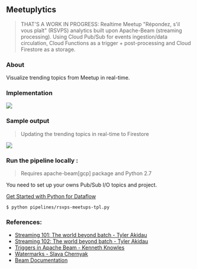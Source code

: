 ## Meetuplytics
> THAT'S A WORK IN PROGRESS: Realtime Meetup "Répondez, s'il vous plaît" (RSVPS) analytics built upon Apache-Beam (streaming processing). Using Cloud Pub/Sub for events ingestion/data circulation, Cloud Functions as a trigger + post-processing and Cloud Firestore as a storage.

### About

Visualize trending topics from Meetup in real-time.

### Implementation

![](https://i.imgur.com/Cw4jcQA.png)

### Sample output

> Updating the trending topics in real-time to Firestore

![](test_pipeline.gif)

### Run the pipeline locally :

> Requires apache-beam[gcp] package and Python 2.7

You need to set up your owns Pub/Sub I/O topics and project.

[Get Started with Python for Dataflow](https://cloud.google.com/dataflow/docs/quickstarts/quickstart-python)

```
$ python pipelines/rsvps-meetups-tpl.py
```

### References:

- [Streaming 101: The world beyond batch - Tyler Akidau](https://www.oreilly.com/ideas/the-world-beyond-batch-streaming-101)
- [Streaming 102: The world beyond batch - Tyler Akidau](https://www.oreilly.com/ideas/the-world-beyond-batch-streaming-102)
- [Triggers in Apache Beam - Kenneth Knowles](https://www.youtube.com/watch?v=E1k0B9LN46M)
- [Watermarks - Slava Chernyak](https://www.youtube.com/watch?v=TWxSLmkWPm4)
- [Beam Documentation](https://beam.apache.org/documentation/)
